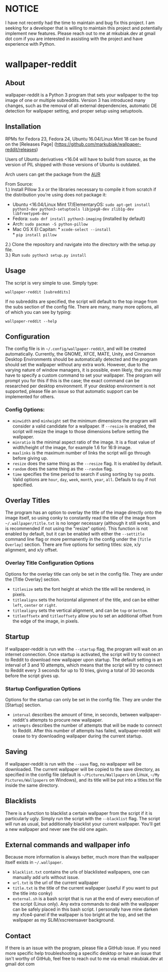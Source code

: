 # NOTICE  
I have not recently had the time to maintain and bug fix this project. I am seeking for a developer that is willing to maintain this project and potentially implement new features. Please reach out to me at mkubiak.dev at gmail dot com if you are interested in assisting with the project and have experience with Python.  

# wallpaper-reddit
## About
wallpaper-reddit is a Python 3 program that sets your wallpaper to the top image of one or multiple subreddits.  Version 3 has introduced many changes, such as the removal of all external dependencies, automatic DE detection for wallpaper setting, and proper setup using setuptools.  

## Installation
RPMs for Fedora 23, Fedora 24, Ubuntu 16.04/Linux Mint 18 can be found on the [Releases Page] (https://github.com/markubiak/wallpaper-reddit/releases)  

Users of Ubuntu derivatives <16.04 will have to build from source, as the version of PIL shipped with those versions of Ubuntu is outdated.  

Arch users can get the package from the [AUR](https://aur.archlinux.org/packages/wallpaper-reddit-git/)  

From Source:  
1.) Install Pillow 3.x or the libraries necessary to compile it from scratch if the distribution you're using does not package it:  
   - Ubuntu <16.04/Linux Mint 17/ElementaryOS: `sudo apt-get install python3-dev python3-setuptools libjpeg8-dev zlib1g-dev libfreetype6-dev`  
   - Fedora: `sudo dnf install python3-imaging` (installed by default)  
   - Arch: `sudo pacman -S python-pillow`  
   - Mac OS X El Capitan: 
    * `xcode-select --install`  
    * `pip install pillow`  

2.) Clone the repository and navigate into the directory with the setup.py file.  
3.) Run `sudo python3 setup.py install`  

## Usage
The script is very simple to use.  Simply type:  

  `wallpaper-reddit [subreddits]`  
  
If no subreddits are specified, the script will default to the top image from the subs section of the config file.  There are many, many more options, all of which you can see by typing:  

  `wallpaper-reddit --help`  

## Configuration  
The config file is in `~/.config/wallpaper-reddit`, and will be created automatically.  Currently, the GNOME, XFCE, MATE, Unity, and Cinnamon Desktop Environments should be automatically detected and the program should set the wallpaper without any extra work.  However, due to the varying nature of window managers, it is possible, even likely, that you may have to specify a custom command to set your wallpaper.  The program will prompt you for this if this is the case; the exact command can be researched per desktop environment.  If your desktop environment is not supported, please file an issue so that automatic support can be implemented for others.  
### Config Options:  
- `minwidth` and `minheight` set the minimum dimensions the program will consider a valid candidate for a wallpaper.  If `--resize` is enabled, the script will resize the image to those dimensions before setting the wallpaper.
- `minratio` is the minimal aspect ratio of the image. It is a float value of width/height of the image, for example 1.6 for 16:9 image.
- `maxlinks` is the maximum number of links the script will go through before giving up.
- `resize` does the same thing as the `--resize` flag.  It is enabled by default.
- `random` does the same thing as the `--random` flag.
- `time` specifies the time period to search if using sorting by `top` posts. Valid options are `hour`, `day`, `week`, `month`, `year`, `all`. Defauls to `day` if not specified.

## Overlay Titles
The program has an option to overlay the title of the image directly onto the image itself, so using conky to constantly read the title of the image from `~/.wallpaper/title.txt` is no longer necessary (although it still works, and is recommended if not using the "resize" option).  This function is not enabled by default, but it can be enabled with either the `--settitle` command line flag or more permanently in the config under the `[Title Overlay]` section. There are five options for setting titles: size, x/y alignment, and x/y offset.  

### Overlay Title Configuration Options
Options for the overlay title can only be set in the config file.  They are under the [Title Overlay] section.
 - `titlesize` sets the font height at which the title will be rendered, in pixels.
 - `titlealignx` sets the horizontal alignment of the title, and can be either `left`, `center` or `right`.
 - `titlealigny` sets the vertical alignment, and can be `top` or `bottom`.
 - `titleoffsetx` and `titleoffsety` allow you to set an additional offset from the edge of the image, in pixels.

## Startup
If wallpaper-reddit is run with the `--startup` flag, the program will wait on an internet connection.   Once startup is activated, the script will try to connect to Reddit to download new wallpaper upon startup.  The default setting is an interval of 3 and 10 attempts, which means that the script will try to connect to Reddit every 3 seconds for up to 10 tries, giving a total of 30 seconds before the script gives up.  
### Startup Configuration Options
Options for the startup can only be set in the config file.  They are under the [Startup] section.
-  `interval` describes the amount of time, in seconds, between wallpaper-reddit's attempts to procure new wallpaper.
 - `attempts` describes the number of attempts that will be made to connect to Reddit. After this number of attempts has failed, wallpaper-reddit will cease to try downloading wallpaper during the current startup.  

## Saving
If wallpaper-reddit is run with the `--save` flag, no wallpaper will be downloaded.  The current wallpaper will be copied to the save directory, as specified in the config file (default is `~/Pictures/Wallpapers` on Linux, `~/My Pictures/Wallpapers` on Windows), and its title will be put into a titles.txt file inside the same directory.  

## Blacklists
There is a function to blacklist a certain wallpaper from the script if it is particularly ugly.  Simply run the script with the `--blacklist` flag.  The script will run as usual, but additionally blacklist your current wallpaper.  You'll get a new wallpaper and never see the old one again.  

## External commands and wallpaper info
Because more information is always better, much more than the wallpaper itself exists in `~/.wallpaper`.
- `blacklist.txt` contains the urls of blacklisted wallpapers, one can manually add urls without issue.
- `url.txt` is the url of the current wallpaper
- `title.txt` is the title of the current wallpaper (useful if you want to put the title into conky)
- `external.sh` is a bash script that is run at the end of every execution of the script (Linux only).  Any extra commands to deal with the wallpaper can be safely placed in this bash script.  I personally have mine darken my xfce4-panel if the wallpaper is too bright at the top, and set the wallpaper as my SLiM/xscreensaver background.

## Contact
If there is an issue with the program, please file a GitHub issue.  If you need more specific help troubleshooting a specific desktop or have an issue that isn't worthy of GitHub, feel free to reach out to me via email: mkubiak.dev at gmail dot com

